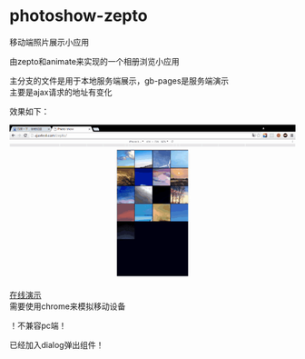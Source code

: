 # photoshow-zepto
移动端照片展示小应用  

由zepto和animate来实现的一个相册浏览小应用

主分支的文件是用于本地服务端展示，gb-pages是服务端演示  
主要是ajax请求的地址有变化  

效果如下：  

![img](https://raw.githubusercontent.com/jacecao/gif-img/master/photoshow-demo.gif)

[在线演示](https://jacecao.github.io/photoshow-zepto/)  
需要使用chrome来模拟移动设备

！不兼容pc端！

已经加入dialog弹出组件！
